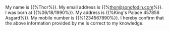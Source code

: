 My name is {{%Thor%}}. My email address is {{%thor@sonofodin.com%}}.
I was born at {{%06/18/1990%}}. My address is {{%King's Palace 457856 Asgard%}}.
My mobile number is {{%1234567890%}}.
I hereby confirm that the above information provided by me is correct to my knowledge.